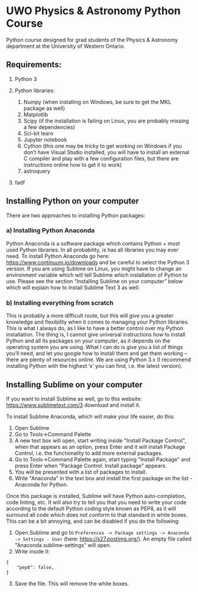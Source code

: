 # UWO Physics &amp; Astronomy Python Course
Python course designed for grad students of the Physics &amp; Astronomy department at the University of Western Ontario.

## Requirements:

1. Python 3

1. Python libraries:
    1. Numpy (when installing on Windows, be sure to get the MKL package as well)
    1. Matplotlib
    1. Scipy (if the installation is failing on Linux, you are probably missing a few dependencies)
    1. Sci-kit learn
    1. Jupyter notebook
    1. Cython (this one may be tricky to get working on Windows if you don’t have Visual Studio installed, you will have to install an external C compiler and play with a few configuration files, but there are instructions online how to get it to work)
    1. astroquery

1. fadf


## Installing Python on your computer

There are two approaches to installing Python packages:

### a) Installing Python Anaconda

Python Anaconda is a software package which contains Python + most used Python libraries. In all probability, is has all libraries you may ever need. To install Python Anaconda go here: https://www.continuum.io/downloads and be careful to select the Python 3 version. 
If you are using Sublime on Linux, you might have to change an environment variable which will tell Sublime which installation of Python to use. Please see the section “Installing Sublime on your computer” below which will explain how to install Sublime Text 3 as well.

### b) Installing everything from scratch

This is probably a more difficult route, but this will give you a greater knowledge and flexibility when it comes to managing your Python libraries.  This is what I always do, as I like to have a better control over my Python installation.
The thing is, I cannot give universal instructions how to install Python and all its packages on your computer, as it depends on the operating system you are using.  What I can do is give you a list of things you’ll need, and let you google how to install them and get them working – there are plenty of resources online.
We are using Python 3.x (I recommend installing Python with the highest ‘x’ you can find, i.e. the latest version).



## Installing Sublime on your computer
If you want to install Sublime as well, go to this website: https://www.sublimetext.com/3 download and install it.

To install Sublime Anaconda, which will make your life easier, do this:

1. Open Sublime
2. Go to Tools->Command Palette
3. A new text box will open, start writing inside "Install Package Control", when that appears as an option, press Enter and it will install Package Control, i.e. the functionality to add more external packages.
4. Go to Tools->Command Palette again, start typing "Install Package" and press Enter when "Package Control: Install package" appears.
5. You will be presented with a list of packages to install.
6. Write "Anaconda" in the text box and install the first package on the list - Anaconda for Python.

Once this package is installed, Sublime will have Python auto-completion, code linting, etc. It will also try to tell you that you need to write your code according to the default Python coding style known as PEP8, as it will surround all code which does not conform to that standard in white boxes. This can be a bit annoying, and can be disabled if you do the following:

1. Open Sublime and go to ```Preferences -> Package settings -> Anaconda -> Settings - User``` (here: https://s27.postimg.org/). An empty file called "Anaconda.sublime-settings" will open.
2. Write inside it:
```
{
	"pep8": false,
}
```
3. Save the file. This will remove the white boxes.
